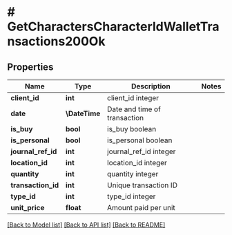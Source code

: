 # # GetCharactersCharacterIdWalletTransactions200Ok

## Properties

Name | Type | Description | Notes
------------ | ------------- | ------------- | -------------
**client_id** | **int** | client_id integer |
**date** | **\DateTime** | Date and time of transaction |
**is_buy** | **bool** | is_buy boolean |
**is_personal** | **bool** | is_personal boolean |
**journal_ref_id** | **int** | journal_ref_id integer |
**location_id** | **int** | location_id integer |
**quantity** | **int** | quantity integer |
**transaction_id** | **int** | Unique transaction ID |
**type_id** | **int** | type_id integer |
**unit_price** | **float** | Amount paid per unit |

[[Back to Model list]](../../README.md#models) [[Back to API list]](../../README.md#endpoints) [[Back to README]](../../README.md)
